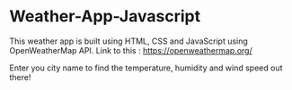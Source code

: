 # Weather-App-Javascript

This weather app is built using HTML, CSS and JavaScript using OpenWeatherMap API.
Link to this : https://openweathermap.org/

Enter you city name to find the temperature, humidity and wind speed out there!
